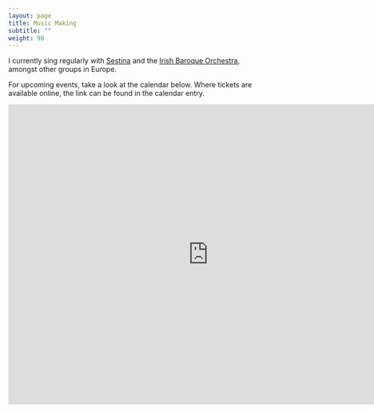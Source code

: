 ```yaml
---
layout: page
title: Music Making
subtitle: ""
weight: 98
---
```

I currently sing regularly with [Sestina](https://www.sestinamusic.com/) and the [Irish Baroque Orchestra](https://www.irishbaroqueorchestra.com/), amongst other groups in Europe.

 For upcoming events, take a look at the calendar below. Where tickets are available online, the link can be found in the calendar entry.

<iframe src="https://calendar.google.com/calendar/embed?mode=AGENDA&amp;height=600&amp;wkst=1&amp;bgcolor=%23FFFFFF&amp;dates=20181101%2F20191101&amp;src=mt3d5n1q11s5vc2bum23s8602g%40group.calendar.google.com&amp;color=%23691426&amp;ctz=Europe%2FDublin&hl=en" style="border-width:0" width="800" height="600" frameborder="0" scrolling="no"></iframe>
